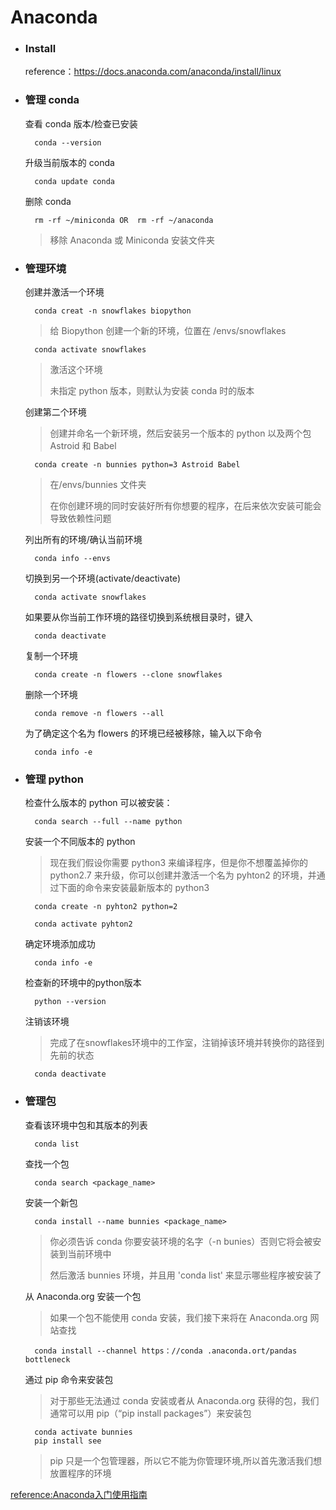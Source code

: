 # Anaconda

- ### Install

    reference：https://docs.anaconda.com/anaconda/install/linux

- ### 管理 conda

    查看 conda 版本/检查已安装

        conda --version

    升级当前版本的 conda

        conda update conda

    删除 conda

        rm -rf ~/miniconda OR  rm -rf ~/anaconda
    > 移除 Anaconda 或 Miniconda 安装文件夹

- ### 管理环境

    创建并激活一个环境

        conda creat -n snowflakes biopython
    > 给 Biopython 创建一个新的环境，位置在 /envs/snowflakes

        conda activate snowflakes
    > 激活这个环境
    >
    > 未指定 python 版本，则默认为安装 conda 时的版本

    创建第二个环境

    > 创建并命名一个新环境，然后安装另一个版本的 python 以及两个包 Astroid 和 Babel

        conda create -n bunnies python=3 Astroid Babel
    > 在/envs/bunnies 文件夹
    >
    > 在你创建环境的同时安装好所有你想要的程序，在后来依次安装可能会导致依赖性问题

    列出所有的环境/确认当前环境

        conda info --envs

    切换到另一个环境(activate/deactivate)

        conda activate snowflakes

    如果要从你当前工作环境的路径切换到系统根目录时，键入

        conda deactivate

    复制一个环境

        conda create -n flowers --clone snowflakes

    删除一个环境

        conda remove -n flowers --all

    为了确定这个名为 flowers 的环境已经被移除，输入以下命令

        conda info -e

- ### 管理 python

    检查什么版本的 python 可以被安装：

        conda search --full --name python

    安装一个不同版本的 python
    > 现在我们假设你需要 python3 来编译程序，但是你不想覆盖掉你的 python2.7 来升级，你可以创建并激活一个名为 pyhton2 的环境，并通过下面的命令来安装最新版本的 python3

        conda create -n pyhton2 python=2

        conda activate pyhton2

    确定环境添加成功

        conda info -e

    检查新的环境中的python版本

        python --version

    注销该环境
    > 完成了在snowflakes环境中的工作室，注销掉该环境并转换你的路径到先前的状态

        conda deactivate

- ### 管理包

    查看该环境中包和其版本的列表

        conda list

    查找一个包

        conda search <package_name>

    安装一个新包

        conda install --name bunnies <package_name>
    > 你必须告诉 conda 你要安装环境的名字（-n bunies）否则它将会被安装到当前环境中
    >
    > 然后激活 bunnies 环境，并且用 'conda list' 来显示哪些程序被安装了

    从 Anaconda.org 安装一个包
    > 如果一个包不能使用 conda 安装，我们接下来将在 Anaconda.org 网站查找

        conda install --channel https：//conda .anaconda.ort/pandas bottleneck

    通过 pip 命令来安装包
    > 对于那些无法通过 conda 安装或者从 Anaconda.org 获得的包，我们通常可以用 pip（“pip install packages”）来安装包

        conda activate bunnies
        pip install see
    >  pip 只是一个包管理器，所以它不能为你管理环境,所以首先激活我们想放置程序的环境

[reference:Anaconda入门使用指南](http://www.jianshu.com/p/169403f7e40c)
